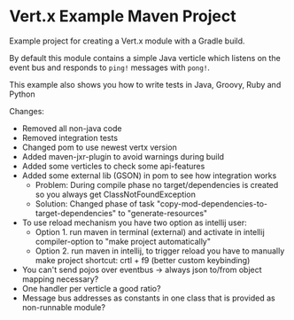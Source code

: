 # Vert.x Example Maven Project

Example project for creating a Vert.x module with a Gradle build.

By default this module contains a simple Java verticle which listens on the event bus and responds to `ping!`
messages with `pong!`.

This example also shows you how to write tests in Java, Groovy, Ruby and Python

Changes:

* Removed all non-java code
* Removed integration tests
* Changed pom to use newest vertx version
* Added maven-jxr-plugin to avoid warnings during build
* Added some verticles to check some api-features
* Added some external lib (GSON) in pom to see how integration works
  * Problem: During compile phase no target/dependencies is created so you always get ClassNotFoundException
  * Solution: Changed phase of task "copy-mod-dependencies-to-target-dependencies" to "generate-resources"
* To use reload mechanism you have two option as intellij user:
  * Option 1. run maven in terminal (external) and activate in intellij compiler-option to "make project automatically"
  * Option 2. run maven in intellij, to trigger reload you have to manually make project shortcut: crtl + f9 (better custom keybinding)
* You can't send pojos over eventbus -> always json to/from object mapping necessary?
* One handler per verticle a good ratio?
* Message bus addresses as constants in one class that is provided as non-runnable module?